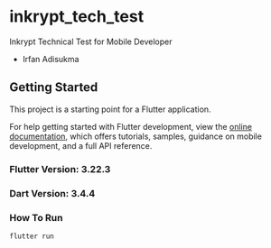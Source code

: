 # inkrypt_tech_test

Inkrypt Technical Test for Mobile Developer
- Irfan Adisukma

## Getting Started

This project is a starting point for a Flutter application.

For help getting started with Flutter development, view the
[online documentation](https://docs.flutter.dev/), which offers tutorials,
samples, guidance on mobile development, and a full API reference.

### Flutter Version: 3.22.3
### Dart Version: 3.4.4

### How To Run
`` flutter run ``
